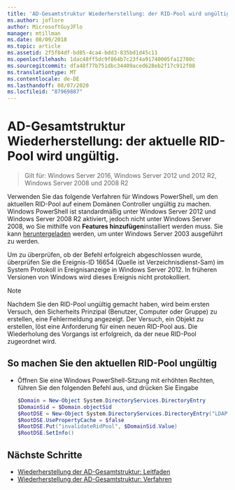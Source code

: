```yaml
---
title: 'AD-Gesamtstruktur Wiederherstellung: der RID-Pool wird ungültig.'
ms.author: joflore
author: MicrosoftGuyJFlo
manager: mtillman
ms.date: 08/09/2018
ms.topic: article
ms.assetid: 2f5f84df-bd85-4ca4-bdd3-835bd1d45c11
ms.openlocfilehash: 1dac48ff5dc9f864b7c23f4a91740005fa12780c
ms.sourcegitcommit: dfa48f77b751dbc34409aced628eb2f17c912f08
ms.translationtype: MT
ms.contentlocale: de-DE
ms.lasthandoff: 08/07/2020
ms.locfileid: "87969887"
---
```

# <a name="ad-forest-recovery---invalidating-the-current-rid-pool"></a>AD-Gesamtstruktur Wiederherstellung: der aktuelle RID-Pool wird ungültig.

>Gilt für: Windows Server 2016, Windows Server 2012 und 2012 R2, Windows Server 2008 und 2008 R2

Verwenden Sie das folgende Verfahren für Windows PowerShell, um den aktuellen RID-Pool auf einem Domänen Controller ungültig zu machen. Windows PowerShell ist standardmäßig unter Windows Server 2012 und Windows Server 2008 R2 aktiviert, jedoch nicht unter Windows Server 2008, wo Sie mithilfe von **Features hinzufügen**installiert werden muss. Sie kann [heruntergeladen](https://www.microsoft.com/download/details.aspx?id=20020) werden, um unter Windows Server 2003 ausgeführt zu werden.

Um zu überprüfen, ob der Befehl erfolgreich abgeschlossen wurde, überprüfen Sie die Ereignis-ID 16654 (Quelle ist Verzeichnisdienst-Sam) im System Protokoll in Ereignisanzeige in Windows Server 2012. In früheren Versionen von Windows wird dieses Ereignis nicht protokolliert.

> [!NOTE]
> Nachdem Sie den RID-Pool ungültig gemacht haben, wird beim ersten Versuch, den Sicherheits Prinzipal (Benutzer, Computer oder Gruppe) zu erstellen, eine Fehlermeldung angezeigt. Der Versuch, ein Objekt zu erstellen, löst eine Anforderung für einen neuen RID-Pool aus. Die Wiederholung des Vorgangs ist erfolgreich, da der neue RID-Pool zugeordnet wird.

## <a name="to-invalidate-the-current-rid-pool"></a>So machen Sie den aktuellen RID-Pool ungültig

- Öffnen Sie eine Windows PowerShell-Sitzung mit erhöhten Rechten, führen Sie den folgenden Befehl aus, und drücken Sie Eingabe

   ```powershell
   $Domain = New-Object System.DirectoryServices.DirectoryEntry
   $DomainSid = $Domain.objectSid
   $RootDSE = New-Object System.DirectoryServices.DirectoryEntry("LDAP://RootDSE")
   $RootDSE.UsePropertyCache = $false
   $RootDSE.Put("invalidateRidPool", $DomainSid.Value)
   $RootDSE.SetInfo()
   ```

## <a name="next-steps"></a>Nächste Schritte

- [Wiederherstellung der AD-Gesamtstruktur: Leitfaden](AD-Forest-Recovery-Guide.md)
- [Wiederherstellung der AD-Gesamtstruktur: Verfahren](AD-Forest-Recovery-Procedures.md)
